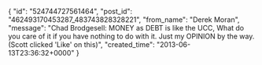  {
   "id": "524744727561464",
   "post_id": "462493170453287_483743828328221",
   "from_name": "Derek Moran",
   "message": "Chad Brodgesell: MONEY as DEBT is like the UCC, What do you care of it if you have nothing to do with it. Just my OPINION by the way. (Scott clicked 'Like' on this)",
   "created_time": "2013-06-13T23:36:32+0000"
 }
